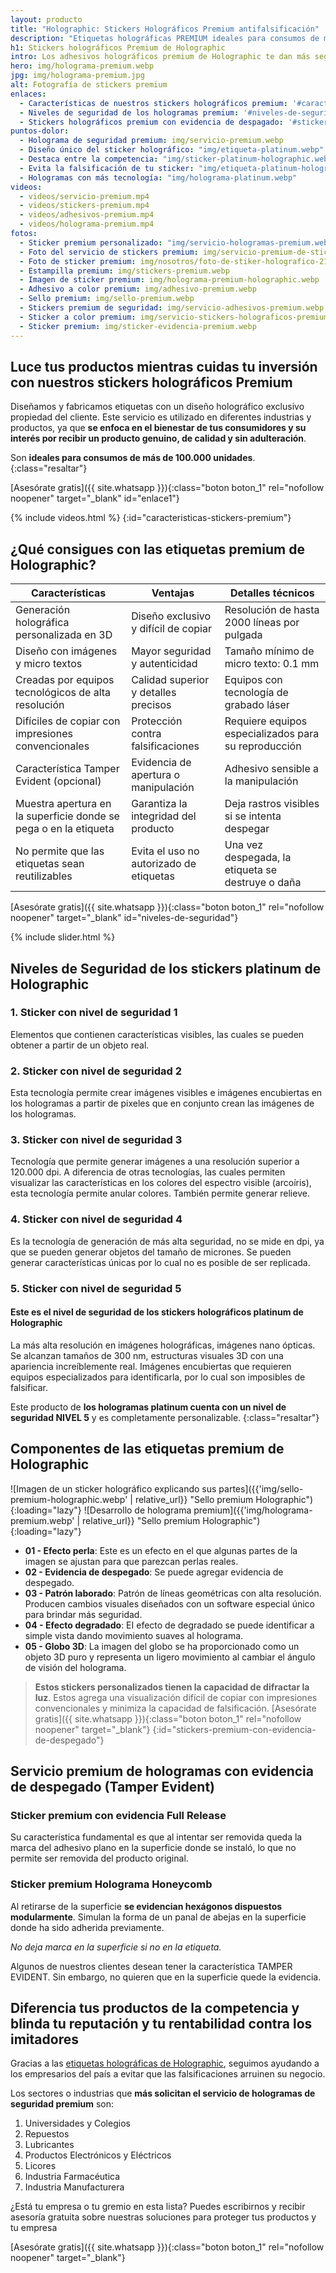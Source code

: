 ```yaml
---
layout: producto
title: "Holographic: Stickers Holográficos Premium antifalsificación"
description: "Etiquetas holográficas PREMIUM ideales para consumos de más de 100.000 unidades. Diseños premium exclusivo del cliente. Más tecnología antifalsificación"
h1: Stickers holográficos Premium de Holographic
intro: Los adhesivos holográficos premium de Holographic te dan más seguridad y exclusividad
hero: img/holograma-premium.webp
jpg: img/holograma-premium.jpg
alt: Fotografía de stickers premium
enlaces:
  - Características de nuestros stickers holográficos premium: '#caracteristicas-stickers-premium'
  - Niveles de seguridad de los hologramas premium: '#niveles-de-seguridad'
  - Stickers holográficos premium con evidencia de despagado: '#stickers-premium-con-evidencia-de-despegado'
puntos-dolor:
  - Holograma de seguridad premium: img/servicio-premium.webp
  - Diseño único del sticker holográfico: "img/etiqueta-platinum.webp"
  - Destaca entre la competencia: "img/sticker-platinum-holographic.webp"
  - Evita la falsificación de tu sticker: "img/etiqueta-platinum-holographic.webp"
  - Hologramas con más tecnología: "img/holograma-platinum.webp"
videos:
  - videos/servicio-premium.mp4
  - videos/stickers-premium.mp4
  - videos/adhesivos-premium.mp4
  - videos/holograma-premium.mp4
fotos:
  - Sticker premium personalizado: "img/servicio-hologramas-premium.webp"
  - Foto del servicio de stickers premium: img/servicio-premium-de-stickers.webp
  - Foto de sticker premium: img/nosotros/foto-de-stiker-holografico-21.webp
  - Estampilla premium: img/stickers-premium.webp
  - Imagen de sticker premium: img/holograma-premium-holographic.webp
  - Adhesivo a color premium: img/adhesivo-premium.webp
  - Sello premium: img/sello-premium.webp
  - Stickers premium de seguridad: img/servicio-adhesivos-premium.webp
  - Sticker a color premium: img/servicio-stickers-holograficos-premium.webp
  - Sticker premium: img/sticker-evidencia-premium.webp
---
```

## Luce tus productos mientras cuidas tu inversión con nuestros stickers holográficos Premium

Diseñamos y fabricamos etiquetas con un diseño holográfico exclusivo propiedad del cliente. Este servicio es utilizado en diferentes industrias y productos, ya que **se enfoca en el bienestar de tus consumidores y su interés por recibir un producto genuino, de calidad y sin adulteración**.

Son **ideales para consumos de más de 100.000 unidades**.
{:class="resaltar"}

[Asesórate gratis]({{ site.whatsapp }}){:class="boton boton_1" rel="nofollow noopener" target="_blank" id="enlace1"}

{% include videos.html %}
{:id="caracteristicas-stickers-premium"}

## ¿Qué consigues con las etiquetas premium de Holographic?

| Características | Ventajas | Detalles técnicos |
|----------------|----------|-------------------|
| Generación holográfica personalizada en 3D | Diseño exclusivo y difícil de copiar | Resolución de hasta 2000 líneas por pulgada |
| Diseño con imágenes y micro textos | Mayor seguridad y autenticidad | Tamaño mínimo de micro texto: 0.1 mm |
| Creadas por equipos tecnológicos de alta resolución | Calidad superior y detalles precisos | Equipos con tecnología de grabado láser |
| Difíciles de copiar con impresiones convencionales | Protección contra falsificaciones | Requiere equipos especializados para su reproducción |
| Característica Tamper Evident (opcional) | Evidencia de apertura o manipulación | Adhesivo sensible a la manipulación |
| Muestra apertura en la superficie donde se pega o en la etiqueta | Garantiza la integridad del producto | Deja rastros visibles si se intenta despegar |
| No permite que las etiquetas sean reutilizables | Evita el uso no autorizado de etiquetas | Una vez despegada, la etiqueta se destruye o daña |

[Asesórate gratis]({{ site.whatsapp }}){:class="boton boton_1" rel="nofollow noopener" target="_blank" id="niveles-de-seguridad"}

{% include slider.html %}

## Niveles de Seguridad de los stickers platinum de Holographic

### 1. Sticker con nivel de seguridad 1

Elementos que contienen características visibles, las cuales se pueden obtener a partir de un objeto real.

### 2. Sticker con nivel de seguridad 2

Esta tecnología permite crear imágenes visibles e imágenes encubiertas en los hologramas a partir de pixeles que en conjunto crean las imágenes de los hologramas.

### 3. Sticker con nivel de seguridad 3

Tecnología que permite generar imágenes a una resolución superior a 120.000 dpi. A diferencia de otras tecnologías, las cuales permiten visualizar las características en los colores del espectro visible (arcoíris), esta tecnología permite anular colores. También permite generar relieve.

### 4. Sticker con nivel de seguridad 4

Es la tecnología de generación de más alta seguridad, no se mide en dpi, ya que se pueden generar objetos del tamaño de micrones. Se pueden generar características únicas por lo cual no es posible de ser replicada.

### 5. Sticker con nivel de seguridad 5

#### Este es el nivel de seguridad de los stickers holográficos platinum de Holographic

La más alta resolución en imágenes holográficas, imágenes nano ópticas. Se alcanzan tamaños de 300 nm, estructuras visuales 3D con una apariencia increíblemente real. Imágenes encubiertas que requieren equipos especializados para identificarla, por lo cual son imposibles de falsificar.

Este producto de **los hologramas platinum cuenta con un nivel de seguridad NIVEL 5** y es completamente personalizable.
{:class="resaltar"}

## Componentes de las etiquetas premium de Holographic

![Imagen de un sticker holográfico explicando sus partes]({{'img/sello-premium-holographic.webp' | relative_url}} "Sello premium Holographic"){:loading="lazy"}
![Desarrollo de holograma premium]({{'img/holograma-premium.webp' | relative_url}} "Sello premium Holographic"){:loading="lazy"}
  
* **01 - Efecto perla**: Este es un efecto en el que algunas partes de la imagen se ajustan para que parezcan perlas reales.
* **02 - Evidencia de despegado**: Se puede agregar evidencia de despegado.
* **03 - Patrón laborado**: Patrón de líneas geométricas con alta resolución. Producen cambios visuales diseñados con un software especial único para brindar más seguridad.
* **04 - Efecto degradado**: EI efecto de degradado se puede identificar a simple vista dando movimiento suaves al holograma.
* **05 - Globo 3D**: La imagen del globo se ha proporcionado como un objeto 3D puro y representa un ligero movimiento al cambiar el ángulo de visión del holograma.

>**Estos stickers personalizados tienen la capacidad de difractar la luz**. Estos agrega una visualización difícil de copiar con impresiones convencionales y minimiza la capacidad de falsificación.
[Asesórate gratis]({{ site.whatsapp }}){:class="boton boton_1" rel="nofollow noopener" target="_blank"}
{:id="stickers-premium-con-evidencia-de-despegado"}

## Servicio premium de hologramas con evidencia de despegado (Tamper Evident)

### Sticker premium con evidencia Full Release

Su característica fundamental es que al intentar ser removida queda la marca del adhesivo plano en la superficie donde se instaló, lo que no permite ser removida del producto original.

### Sticker premium Holograma Honeycomb

Al retirarse de la superficie **se evidencian hexágonos dispuestos modularmente**. Simulan la forma de un panal de abejas en la superficie donde ha sido adherida previamente.

*No deja marca en la superficie si no en la etiqueta.*

Algunos de nuestros clientes desean tener la característica TAMPER EVIDENT. Sin embargo, no quieren que en la superficie quede la evidencia.


## Diferencia tus productos de la competencia y blinda tu reputación y tu rentabilidad contra los imitadores

Gracias a las [etiquetas holográficas de Holographic](/), seguimos ayudando a los empresarios del país a evitar que las falsificaciones arruinen su negocio.

Los sectores o industrias que **más solicitan el servicio de hologramas de seguridad premium** son:

1. Universidades y Colegios
2. Repuestos
3. Lubricantes
4. Productos Electrónicos y Eléctricos
5. Licores
6. Industria Farmacéutica
7. Industria Manufacturera

¿Está tu empresa o tu gremio en esta lista? Puedes escribirnos y recibir asesoría gratuita sobre nuestras soluciones para proteger tus productos y tu empresa

[Asesórate gratis]({{ site.whatsapp }}){:class="boton boton_1" rel="nofollow noopener" target="_blank"}
